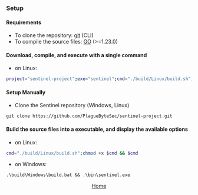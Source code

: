 ### Setup

#### Requirements

- To clone the repository: [git](https://git-scm.com/downloads) (CLI)
- To compile the source files: [GO](https://go.dev/doc/install) (>=1.23.0)

#### Download, compile, and execute with a single command

- on Linux:
```bash
project="sentinel-project";exe="sentinel";cmd="./build/Linux/build.sh";git clone "https://github.com/PlagueByteSec/$project.git" && cd $project && chmod +x $cmd && $cmd && ./bin/$exe
```

#### Setup Manually

- Clone the Sentinel repository (Windows, Linux)

```
git clone https://github.com/PlagueByteSec/sentinel-project.git
```

#### Build the source files into a executable, and display the available options

- on Linux:
```bash
cmd="./build/Linux/build.sh";chmod +x $cmd && $cmd
```

- on Windows:
```
.\build\Windows\build.bat && .\bin\sentinel.exe
```

<div align="center">
<a href="https://plaguebytesec.github.io/sentinel-project">Home</a>
</div>